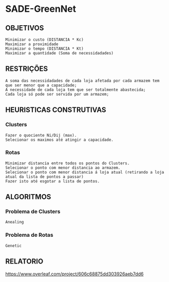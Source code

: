 # SADE-GreenNet

## OBJETIVOS

    Minimizar o custo (DISTANCIA * Kc)
    Maximizar a proximidade
    Minimizar o tempo (DISTANCIA * Kt)
    Maximizar a quantidade (Soma de necessidadades)


## RESTRIÇÕES

    A soma das necessidadades de cada loja afetada por cada armazem tem que ser menor que a capacidade;
    A necessidade de cada loja tem que ser totalmente abastecida;
    Cada loja só pode ser servida por um armazem;

## HEURISTICAS CONSTRUTIVAS
### Clusters
    Fazer o quociente Ni/Dij (max).
    Selecionar os maximos até atingir a capacidade.
### Rotas
    Minimizar distancia entre todos os pontos do Clusters.
    Selecionar o ponto com menor distancia ao armazem.
    Selecionar o ponto com menor distancia á loja atual (retirando a loja atual da lista de pontos a passar)
    Fazer isto até esgotar a lista de pontos. 

## ALGORITMOS

### Problema de Clusters
    Anealing
### Problema de Rotas
    Genetic

## RELATORIO
https://www.overleaf.com/project/606c68875dd303926aeb7dd6
